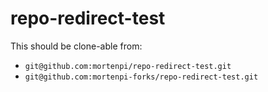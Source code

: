# repo-redirect-test

This should be clone-able from:

- `git@github.com:mortenpi/repo-redirect-test.git`
- `git@github.com:mortenpi-forks/repo-redirect-test.git`
